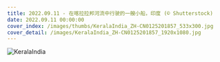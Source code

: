 ```yaml
---
title: 2022.09.11 - 在喀拉拉邦河流中行驶的一艘小船，印度 (© Shutterstock)
date: 2022.09.11 00:00:00
cover_index: /images/thumbs/KeralaIndia_ZH-CN0125201857_533x300.jpg
cover_detail: /images/KeralaIndia_ZH-CN0125201857_1920x1080.jpg
---
```


![KeralaIndia](/images/KeralaIndia_ZH-CN0125201857_1920x1080.jpg)
